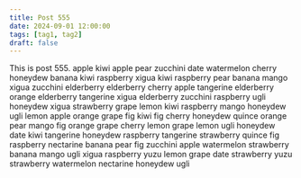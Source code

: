 ```yaml
---
title: Post 555
date: 2024-09-01 12:00:00
tags: [tag1, tag2]
draft: false
---
```

This is post 555.
apple
kiwi
apple
pear
zucchini
date
watermelon
cherry
honeydew
banana
kiwi
raspberry
xigua
kiwi
raspberry
pear
banana
mango
xigua
zucchini
elderberry
elderberry
cherry
apple
tangerine
elderberry
orange
elderberry
tangerine
xigua
elderberry
zucchini
raspberry
ugli
honeydew
xigua
strawberry
grape
lemon
kiwi
raspberry
mango
honeydew
ugli
lemon
apple
orange
grape
fig
kiwi
fig
cherry
honeydew
quince
orange
pear
mango
fig
orange
grape
cherry
lemon
grape
lemon
ugli
honeydew
date
kiwi
tangerine
honeydew
raspberry
tangerine
strawberry
quince
fig
raspberry
nectarine
banana
pear
fig
zucchini
apple
watermelon
strawberry
banana
mango
ugli
xigua
raspberry
yuzu
lemon
grape
date
strawberry
yuzu
strawberry
watermelon
nectarine
honeydew
ugli
